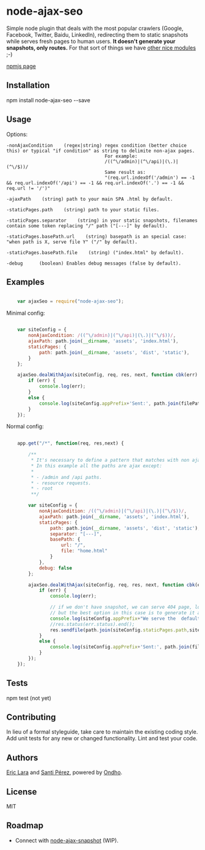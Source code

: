 node-ajax-seo
=============

Simple node plugin that deals with the most popular crawlers (Google, Facebook, Twitter, Baidu, LinkedIn), redirecting them to static snapshots while serves fresh pages to human users. **It doesn't generate your snapshots, only routes.** For that sort of things we have [other nice modules](https://www.github.com/ericzon/node-ajax-snapshot) ;-)

[npmjs page](https://www.npmjs.com/package/node-ajax-seo)

## Installation

  npm install node-ajax-seo --save

## Usage

  Options:

	-nonAjaxCondition    (regex|string) regex condition (better choice this) or typical "if condition" as string to delimite non-ajax pages.
										For example: 
										/((^\/admin)|(^\/api)|(\.)|(^\/$))/ 
										Same result as:
										"(req.url.indexOf('/admin') == -1 && req.url.indexOf('/api') == -1 && req.url.indexOf('.') == -1 && req.url != '/')"

	-ajaxPath    (string) path to your main SPA .html by default.

    -staticPages.path    (string) path to your static files.

    -staticPages.separator    (string) in your static snapshots, filenames contain some token replacing "/" path ("[---]" by default).

    -staticPages.basePath.url    (string) basepath is an special case: "when path is X, serve file Y" ("/" by default).

    -staticPages.basePath.file    (string) ("index.html" by default). 

  	-debug		(boolean) Enables debug messages (false by default).

## Examples
```javascript

	var ajaxSeo = require("node-ajax-seo");
```
Minimal config:
```javascript

	var siteConfig = {
        nonAjaxCondition: /((^\/admin)|(^\/api)|(\.)|(^\/$))/,
        ajaxPath: path.join(__dirname, 'assets', 'index.html'),
        staticPages: {
            path: path.join(__dirname, 'assets', 'dist', 'static'),
        }
    };

    ajaxSeo.dealWithAjax(siteConfig, req, res, next, function cbk(err) {
        if (err) {
            console.log(err);
        }
        else {
            console.log(siteConfig.appPrefix+'Sent:', path.join(filePath,fragment));
        }
    });
```
  Normal config:
```javascript
	
  	app.get("/*", function(req, res,next) {

	    /**
	     * It's necessary to define a pattern that matches with non ajax requests:
	     * In this example all the paths are ajax except:
	     *
	     * - /admin and /api paths.
	     * - resource requests.
	     * - root
	     **/

	    var siteConfig = {
	        nonAjaxCondition: /((^\/admin)|(^\/api)|(\.)|(^\/$))/,
	        ajaxPath: path.join(__dirname, 'assets', 'index.html'),
	        staticPages: {
	            path: path.join(__dirname, 'assets', 'dist', 'static'),
	            separator: "[---]",
	            basePath: {
	                url: "/",
	                file: "home.html"
	            }
	        },
	        debug: false
	    };

	    ajaxSeo.dealWithAjax(siteConfig, req, res, next, function cbk(err) {
	        if (err) {
	            console.log(err);

	            // if we don't have snapshot, we can serve 404 page, log miss request into DB, send a mail... whatevevr,
	            // but the best option in this case is to generate it and serve it on-the-fly (WIP).
	            console.log(siteConfig.appPrefix+"We serve the  default file caused by the inexistence of the requested one.");
	            //res.status(err.status).end();
	            res.sendfile(path.join(siteConfig.staticPages.path,siteConfig.staticPages.basePath.file));
	        }
	        else {
	            console.log(siteConfig.appPrefix+'Sent:', path.join(filePath,fragment));
	        }
	    });
	});
``` 

## Tests

  npm test (not yet)

## Contributing

In lieu of a formal styleguide, take care to maintain the existing coding style.
Add unit tests for any new or changed functionality. Lint and test your code.

## Authors

[Eric Lara](https://www.twitter.com/EricLaraAmat) and [Santi Pérez](https://www.twitter.com/SantiPrzF), powered by [Ondho](http://www.ondho.com).

## License

MIT
  
## Roadmap

* Connect with [node-ajax-snapshot](https://www.github.com/ericzon/node-ajax-snapshot) (WIP).


